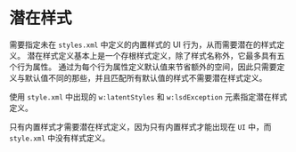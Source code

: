 # 潜在样式

需要指定未在 `styles.xml` 中定义的内置样式的 UI 行为，从而需要潜在的样式定义。 潜在样式定义基本上是一个存根样式定义，除了样式名称外，它最多具有五个行为属性。 通过为每个行为属性定义默认值来节省额外的空间，因此只需要定义与默认值不同的那些，并且匹配所有默认值的样式不需要潜在样式定义。

使用 `style.xml` 中出现的 `w:latentStyles` 和 `w:lsdException` 元素指定潜在样式定义。

只有内置样式才需要潜在样式定义，因为只有内置样式才能出现在 `UI` 中，而 `style.xml` 中没有样式定义。
